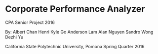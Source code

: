 # Corporate Performance Analyzer
CPA Senior Project 2016

By:
Albert Chan
Henri Kyle Go
Anderson Lam
Alan Nguyen
Sandro Wong
Dezhi Yu

California State Polytechnic University, Pomona
Spring Quarter 2016
